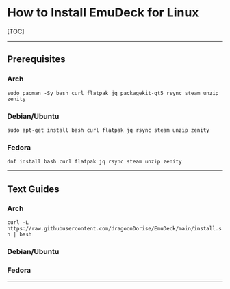 # How to Install EmuDeck for Linux

[TOC]

***

## Prerequisites 

### Arch

`sudo pacman -Sy bash curl flatpak jq packagekit-qt5 rsync steam unzip zenity`

### Debian/Ubuntu

`sudo apt-get install bash curl flatpak jq rsync steam unzip zenity`

### Fedora

`dnf install bash curl flatpak jq rsync steam unzip zenity`

***

## Text Guides

### Arch

`curl -L https://raw.githubusercontent.com/dragoonDorise/EmuDeck/main/install.sh | bash`

### Debian/Ubuntu

### Fedora


***
